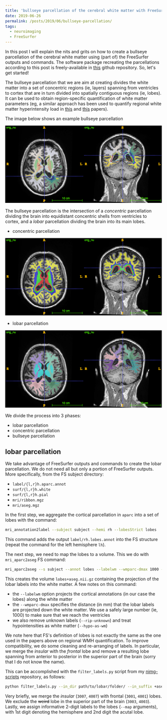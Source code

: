 ```yaml
---
title: 'bullseye parcellation of the cerebral white matter with FreeSurfer'
date: 2019-06-26
permalink: /posts/2019/06/bullseye-parcellation/
tags:
  - neuroimaging
  - FreeSurfer
---
```


In this post I will explain the nits and grits on how to create a bullseye parcellation of the cerebral white matter using (part of) the FreeSurfer outputs and commands.
The software package recreating the parcellations according to this post is freely-available in [this](https://github.com/gsanroma/bullseye_pipeline) github repository.
So, let's get started!

The bullseye parcellation that we are aim at creating divides the white matter into a set of concentric regions (ie, layers) spanning from ventricles to cortex that are in turn divided into spatially contiguous regions (ie, lobes).
It can be used to obtain region-specific quantification of white matter parameters (eg, a similar approach has been used to quantify regional white matter hyperintensity load in [this](https://doi.org/10.1016/j.neurad.2017.10.001) and [this](https://doi.org/10.1016/j.jalz.2014.07.155) papers). 


The image below shows an example bullseye parcellation

![](/images/blog/2019-06-26-bullseye-parcellation/bull.png)

The bullseye parcellation is the intersection of a _concentric_ parcellation dividing the brain into equidistant concentric shells from ventricles to cortex, and a _lobar_ parcellation dividing the brain into its main lobes.

- concentric parcellation

![](/images/blog/2019-06-26-bullseye-parcellation/shells.png)

- lobar parcellation

![](/images/blog/2019-06-26-bullseye-parcellation/lobes.png)

We divide the process into 3 phases:

- lobar parcellation
- concentric parcellation
- bullseye parcellation

## lobar parcellation

We take advantage of FreeSurfer outputs and commands to create the lobar parcellation.
We do not need all but only a portion of FreeSurfer outputs.
More specifically, from the FS subject directory:

- `label/{l,r}h.aparc.annot`
- `surf/{l,r}h.white`
- `surf/{l,r}h.pial`
- `mri/ribbon.mgz`
- `mri/aseg.mgz`

In the first step, we aggregate the cortical parcellation in `aparc` into a set of lobes with the command:

```bash
mri_annotation2label --subject subject --hemi rh --lobesStrict lobes
```

This command adds the output `label/rh.lobes.annot` into the FS structure (repeat the command for the left hemisphere `lh`).

The next step, we need to map the lobes to a volume.
This we do with `mri_aparc2aseg` FS command:

```bash
mri_aparc2aseg --s subject --annot lobes --labelwm --wmparc-dmax 1000 --rip-unknown --hypo-as-wm --o lobes+aseg.nii.gz
```

This creates the volume `lobes+aseg.nii.gz` containing the projection of the lobar labels into the white matter.
A few notes on this command:

- the `--labelwm` option projects the cortical annotations (in our case the lobes) along the white matter
- the `--wmparc-dmax` specifies the distance (in mm) that the lobar labels are projected down the white matter. We use a safely large number (ie, 1000) to make sure that we reach the ventricles
- we also remove unknown labels (`--rip-unknown`) and treat hypointensities as white matter (`--hypo-as-wm`)

We note here that FS's definition of lobes is not exactly the same as the one used in the papers above on regional WMH quantification.
To improve compatibility, we do some cleaning and re-arranging of labels.
In particular, we merge the _insular_ with the _frontal_ lobe and remove a resulting lobe spanning from anterior to posterior in the superior part of the brain (sorry that I do not know the name).

This can be accomplished with the `filter_labels.py` script from my [nimg-scripts](https://github.com/gsanroma/nimg-scripts) repository, as follows:

```bash
python filter_labels.py --in_dir path/to/lobar/folder/ --in_suffix +aseg.nii.gz --out_dir path/to/output/folder --out_suffix +lobes.nii.gz --include 3001 3007 --include 4001 4007 --include 3004 --include 4004 --include 3005 --include 4005 --include 3006 --include 4006 --map 3001 11 --map 4001 21 --map 3004 12 --map 4004 22 --map 3005 13 --map 4005 23 --map 3006 14 --map 4006 24
```

Very briefly, we merge the _insular_ (`3007`, `4007`) with frontal (`3001`, `4001`) lobes.
We exclude the ~~weird~~ lobe in the superior part of the brain (`3003`, `4003`).
Lastly, we assign informative 2-digit labels to the lobes (`--map` arguments), with 1st digit denoting the hemisphere and 2nd digit the acutal lobe.



